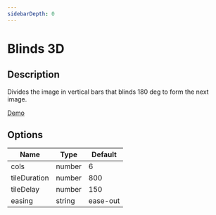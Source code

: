 ```yaml
---
sidebarDepth: 0
---
```


# Blinds 3D

## Description

Divides the image in vertical bars that blinds 180 deg to form the next image.

[Demo](../../../demos/transitions/blinds3d)

## Options

| Name | Type | Default |
|------|------|---------|
| cols | number | 6 |
| tileDuration | number | 800 |
| tileDelay | number | 150 |
| easing | string | ease-out |
